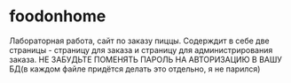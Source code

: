 # foodonhome
Лабораторная работа, сайт по заказу пиццы. Содерждит в себе две страницы - страницу для заказа и страницу для администрирования заказа.
НЕ ЗАБУДЬТЕ ПОМЕНЯТЬ ПАРОЛЬ НА АВТОРИЗАЦИЮ В ВАШУ БД(в каждом файле придётся делать это отдельно, я не парился)